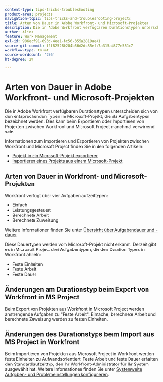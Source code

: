 ```yaml
---
content-type: tips-tricks-troubleshooting
product-area: projects
navigation-topic: tips-tricks-and-troubleshooting-projects
title: Arten von Dauer in Adobe Workfront- und Microsoft-Projekten
description: Die in Adobe Workfront verfügbaren Durationstypen unterscheiden sich von den entsprechenden Typen im Microsoft-Projekt, die als Aufgabentypen bezeichnet werden. Dies kann beim Exportieren oder Importieren von Projekten zwischen Workfront und Microsoft Project manchmal verwirrend sein.
author: Alina
feature: Work Management
exl-id: 986ecf91-693d-4ee1-bc56-355a2819ae41
source-git-commit: f2f825280204b56d2dc85efc7a315a4377e551c7
workflow-type: tm+mt
source-wordcount: '256'
ht-degree: 2%

---
```


# Arten von Dauer in Adobe Workfront- und Microsoft-Projekten

Die in Adobe Workfront verfügbaren Durationstypen unterscheiden sich von den entsprechenden Typen im Microsoft-Projekt, die als Aufgabentypen bezeichnet werden. Dies kann beim Exportieren oder Importieren von Projekten zwischen Workfront und Microsoft Project manchmal verwirrend sein.

Informationen zum Importieren und Exportieren von Projekten zwischen Workfront und Microsoft Project finden Sie in den folgenden Artikeln:

* [Projekt in ein Microsoft-Projekt exportieren](../../../manage-work/projects/manage-projects/export-project-to-ms-project.md)
* [Importieren eines Projekts aus einem Microsoft-Projekt](../../../manage-work/projects/create-projects/import-project-from-ms-project.md)

## Arten von Dauer in Workfront- und Microsoft-Projekten

Workfront verfügt über vier Aufgabenlaufzeittypen:

* Einfach
* Leistungsgesteuert
* Berechnete Arbeit
* Berechnete Zuweisung

Weitere Informationen finden Sie unter [Übersicht über Aufgabendauer und -dauer](../../../manage-work/tasks/taskdurtn/task-duration-and-duration-type.md).

Diese Dauertypen werden vom Microsoft-Projekt nicht erkannt. Derzeit gibt es in Microsoft Project drei Aufgabentypen, die den Duration Types in Workfront ähneln:

* Feste Einheiten
* Feste Arbeit
* Feste Dauer

## Änderungen am Durationstyp beim Export von Workfront in MS Project

Beim Export von Projekten aus Workfront in Microsoft Project werden anstrengende Aufgaben zu &quot;Feste Arbeit&quot;. Einfache, berechnete Arbeit und berechnete Zuweisung werden zu festen Einheiten.

## Änderungen des Durationstyps beim Import aus MS Project in Workfront

Beim Importieren von Projekten aus Microsoft Project in Workfront werden feste Einheiten zu Aufwandsorientiert. Feste Arbeit und feste Dauer erhalten den Standardlaufzeittyp, den Ihr Workfront-Administrator für Ihr System ausgewählt hat. Weitere Informationen finden Sie unter [Systemweite Aufgaben- und Problemeinstellungen konfigurieren](../../../administration-and-setup/set-up-workfront/configure-system-defaults/set-task-issue-preferences.md).

<!--
<note type="warning">
When a task has Calculated Work as the Duration Type and the default Duration Type in Setup is set as Calculated Assignment, then MS Project assignment allocations will be lost during the import.
<MadCap:conditionalText data-mc-conditions="QuicksilverOrClassic.Draft mode">
(drafting this because it is misleading)
</MadCap:conditionalText>
</note>
-->
